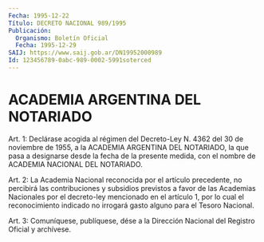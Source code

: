 ```yaml
---
Fecha: 1995-12-22
Título: DECRETO NACIONAL 989/1995
Publicación:
  Organismo: Boletín Oficial
  Fecha: 1995-12-29
SAIJ: https://www.saij.gob.ar/DN19952000989
Id: 123456789-0abc-989-0002-5991soterced
---
```

# ACADEMIA ARGENTINA DEL NOTARIADO

<a id="1"></a>
Art. 1:  Declárase acogida al régimen  del  Decreto-Ley  N. 4362 del 30 de noviembre de 1955, a la ACADEMIA ARGENTINA DEL NOTARIADO, la que pasa a designarse desde la fecha de la presente medida,  con el nombre de ACADEMIA NACIONAL DEL NOTARIADO.

<a id="2"></a>
Art. 2: La Academia Nacional reconocida por el artículo precedente, no percibirá  las contribuciones y subsidios previstos a favor  de las Academias Nacionales por el decreto-ley mencionado en el artículo  1,  por lo cual el reconocimiento indicado no irrogará gasto alguno para el Tesoro Nacional.

<a id="3"></a>
Art. 3: Comuníquese,  publíquese, dése a la Dirección Nacional del Registro  Oficial  y archívese.